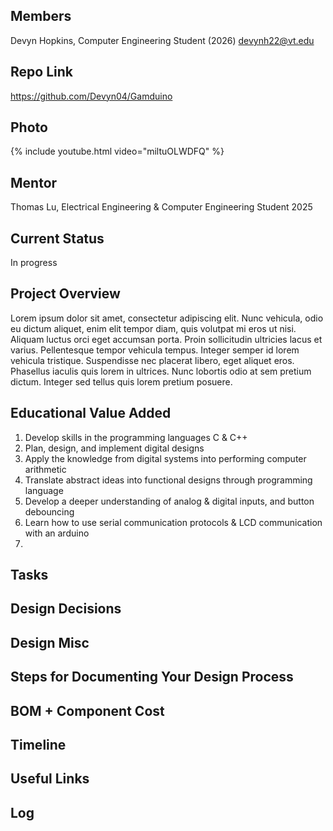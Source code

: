 ## Members
Devyn Hopkins, Computer Engineering Student (2026)
devynh22@vt.edu

## Repo Link
<a class="button is-link" href="https://github.com/Devyn04/Gamduino" >https://github.com/Devyn04/Gamduino</a>

## Photo
{% include youtube.html video="miltuOLWDFQ" %}

## Mentor
Thomas Lu, Electrical Engineering & Computer Engineering Student 2025

## Current Status
In progress

## Project Overview

Lorem ipsum dolor sit amet, consectetur adipiscing elit. Nunc vehicula, odio eu dictum aliquet, enim elit tempor diam, quis volutpat mi eros ut nisi. Aliquam luctus orci eget accumsan porta. Proin sollicitudin ultricies lacus et varius. Pellentesque tempor vehicula tempus. Integer semper id lorem vehicula tristique. Suspendisse nec placerat libero, eget aliquet eros. Phasellus iaculis quis lorem in ultrices. Nunc lobortis odio at sem pretium dictum. Integer sed tellus quis lorem pretium posuere.

## Educational Value Added
1. Develop skills in the programming languages C & C++
2. Plan, design, and implement digital designs
3. Apply the knowledge from digital systems into performing computer arithmetic
4. Translate abstract ideas into functional designs through programming language
5. Develop a deeper understanding of analog & digital inputs, and button debouncing
6. Learn how to use serial communication protocols & LCD communication with an arduino
7. 


## Tasks

<!-- Your Text Here. See Example above -->

## Design Decisions

<!-- Your Text Here. See Example above -->

## Design Misc

<!-- Your Text Here. See Example above -->

## Steps for Documenting Your Design Process

<!-- Your Text Here. See Example above -->

## BOM + Component Cost

<!-- Your Text Here. See Example above -->

## Timeline

<!-- Your Text Here. See Example above -->

## Useful Links

<!-- Your Text Here. See Example above -->

## Log

<!-- Your Text Here. See Example above -->
